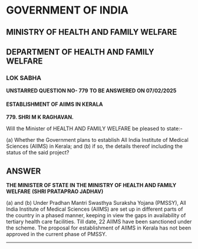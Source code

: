 # GOVERNMENT OF INDIA

## MINISTRY OF HEALTH AND FAMILY WELFARE

## DEPARTMENT OF HEALTH AND FAMILY WELFARE

### LOK SABHA

**UNSTARRED QUESTION NO- 779**
**TO BE ANSWERED ON 07/02/2025**

#### ESTABLISHMENT OF AIIMS IN KERALA

**779. SHRI M K RAGHAVAN.**

Will the Minister of HEALTH AND FAMILY WELFARE be pleased to state:-

(a) Whether the Government plans to establish All India Institute of Medical Sciences (AIIMS) in
Kerala; and
(b) if so, the details thereof including the status of the said project?

## ANSWER

**THE MINISTER OF STATE IN THE MINISTRY OF HEALTH AND FAMILY WELFARE**
**(SHRI PRATAPRAO JADHAV)**

(a) and (b) Under Pradhan Mantri Swasthya Suraksha Yojana (PMSSY), All India Institute of Medical
Sciences (AIIMS) are set up in different parts of the country in a phased manner, keeping in view the
gaps in availability of tertiary health care facilities. Till date, 22 AIIMS have been sanctioned under
the scheme. The proposal for establishment of AIIMS in Kerala has not been approved in the current
phase of PMSSY.

---
